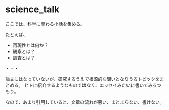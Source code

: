 # science_talk
ここでは、科学に関わる小話を集める。

たとえば、
- 再現性とは何か？
- 観察とは？
- 調査とは？

・・・

論文にはなっていないが、研究するうえで根源的な問いとなりうるトピックをまとめる。
ヒトに紹介するようなものではなく、エッセイみたいに書いてみるつもり。

なので、あまり引用していると、文章の流れが悪い、まとまらない、書けない。
